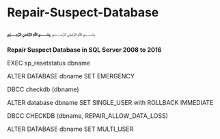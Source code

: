 # Repair-Suspect-Database
**﷽**
﷽

**Repair Suspect Database in SQL Server 2008 to 2016**



EXEC sp_resetstatus dbname

ALTER DATABASE dbname SET EMERGENCY

DBCC checkdb (dbname)

ALTER database dbname SET SINGLE_USER with ROLLBACK IMMEDIATE

DBCC CHECKDB (dbname, REPAIR_ALLOW_DATA_LOSS)

ALTER DATABASE dbname SET MULTI_USER
